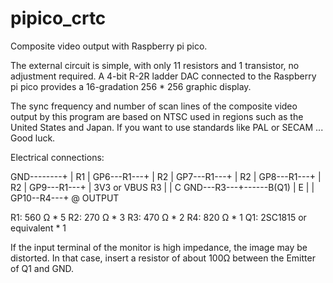 # pipico_crtc
Composite video output with Raspberry pi pico.

The external circuit is simple, with only 11 resistors and 1 transistor, no adjustment required.
A 4-bit R-2R ladder DAC connected to the Raspberry pi pico provides a 16-gradation 256 * 256 graphic display.

The sync frequency and number of scan lines of the composite video output by this program are
based on NTSC used in regions such as the United States and Japan.
If you want to use standards like PAL or SECAM ... Good luck.

Electrical connections:

GND--------+
           |
           R1
           |
GP6---R1---+
           |
           R2
           |
GP7---R1---+
           |
           R2
           |
GP8---R1---+
           |
           R2
           |
GP9---R1---+
           |    3V3 or VBUS
           R3       |
           |        C
GND---R3---+------B(Q1)
           |        E
           |        |
GP10--R4---+        @ OUTPUT

R1: 560 Ω * 5
R2: 270 Ω * 3
R3: 470 Ω * 2
R4: 820 Ω * 1
Q1: 2SC1815 or equivalent * 1

If the input terminal of the monitor is high impedance, the image may be distorted.
In that case, insert a resistor of about 100Ω between the Emitter of Q1 and GND.


